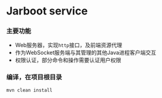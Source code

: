 # Jarboot service

### 主要功能
* Web服务器，实现<code>http</code>接口，及前端资源代理
* 作为WebSocket服务端与其管理的其他Java进程客户端交互
* 权限认证，部分命令和操作需要认证用户权限

### 编译，在项目根目录
```
mvn clean install
```
